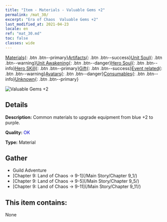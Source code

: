 ```yaml
---
title: "Item - Materials - Valuable Gems +2"
permalink: /mat_30/
excerpt: "Era of Chaos  Valuable Gems +2"
last_modified_at: 2021-04-23
locale: en
ref: "mat_30.md"
toc: false
classes: wide
---
```

 [Materials](/Items/){: .btn .btn--primary}[Artifacts](/Items/Artifacts/){: .btn .btn--success}[Unit Soul](/Items/UnitSoul/){: .btn .btn--warning}[Unit Awakening](/Items/UnitAwakening/){: .btn .btn--danger}[Hero Soul](/Items/HeroSoul/){: .btn .btn--info}[Hero SKill](/Items/HeroSkill/){: .btn .btn--primary}[Gift](/Items/Gift/){: .btn .btn--success}[Event related](/Items/Events/){: .btn .btn--warning}[Avatars](/Items/Avatars/){: .btn .btn--danger}[Consumables](/Items/Consumables/){: .btn .btn--info}[Unknown](/Items/Unknown/){: .btn .btn--primary}

 ![Valuable Gems +2](/images/t/i_cailiao_baoshi1.png)

## Details
 **Description:** Common materials to upgrade equipment from blue +2 to purple.

 **Quality:** <span style="color: #0000CD">OK</span>

 **Type:** Material

## Gather

*    Guild Adventure 
*    [Chapter 9: Land of Chaos -> 9-1](/Main Story/Chapter 9_1/) 
*    [Chapter 9: Land of Chaos -> 9-5](/Main Story/Chapter 9_5/) 
*    [Chapter 9: Land of Chaos -> 9-11](/Main Story/Chapter 9_11/) 

## This item contains:

  None

